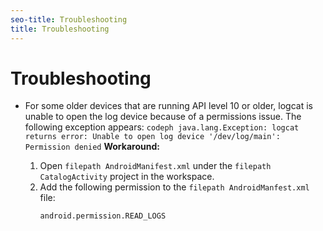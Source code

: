 ```yaml
---
seo-title: Troubleshooting
title: Troubleshooting
---
```


# Troubleshooting

* For some older devices that are running API level 10 or older, logcat is unable to open the log device because of a permissions issue. The following exception appears: `codeph java.lang.Exception: logcat returns error: Unable to open log device '/dev/log/main': Permission denied`
  **Workaround:**
  
    1. Open `filepath AndroidManifest.xml` under the `filepath CatalogActivity` project in the workspace.
    1. Add the following permission to the `filepath AndroidManfest.xml` file:
       ```
       android.permission.READ_LOGS
       ```
       
  
